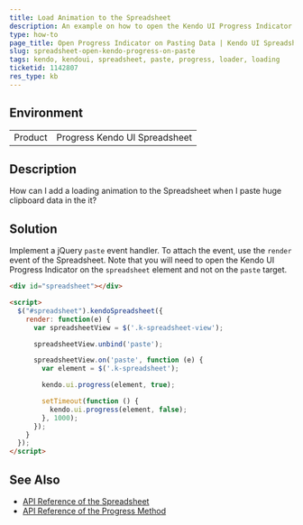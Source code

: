 ```yaml
---
title: Load Animation to the Spreadsheet
description: An example on how to open the Kendo UI Progress Indicator on pasting data in the Kendo UI Spreadsheet.
type: how-to
page_title: Open Progress Indicator on Pasting Data | Kendo UI Spreadsheet
slug: spreadsheet-open-kendo-progress-on-paste
tags: kendo, kendoui, spreadsheet, paste, progress, loader, loading
ticketid: 1142807
res_type: kb
---
```


## Environment

<table>
 <tr>
  <td>Product</td>
  <td>Progress Kendo UI Spreadsheet</td>
 </tr>
</table>

## Description

How can I add a loading animation to the Spreadsheet when I paste huge clipboard data in the it?

## Solution

Implement a jQuery `paste` event handler. To attach the event, use the `render` event of the Spreadsheet. Note that you will need to open the Kendo UI Progress Indicator on the `spreadsheet` element and not on the `paste` target.  

````html
<div id="spreadsheet"></div>

<script>
  $("#spreadsheet").kendoSpreadsheet({
    render: function(e) {
      var spreadsheetView = $('.k-spreadsheet-view');

      spreadsheetView.unbind('paste');

      spreadsheetView.on('paste', function (e) {
        var element = $('.k-spreadsheet');

        kendo.ui.progress(element, true);

        setTimeout(function () {
          kendo.ui.progress(element, false);
        }, 1000);
      });
    }
  });
</script>
````

## See Also

* [API Reference of the Spreadsheet](http://docs.telerik.com/kendo-ui/api/javascript/ui/spreadsheet)
* [API Reference of the Progress Method](https://docs.telerik.com/kendo-ui/api/javascript/ui/ui#methods-progress)
